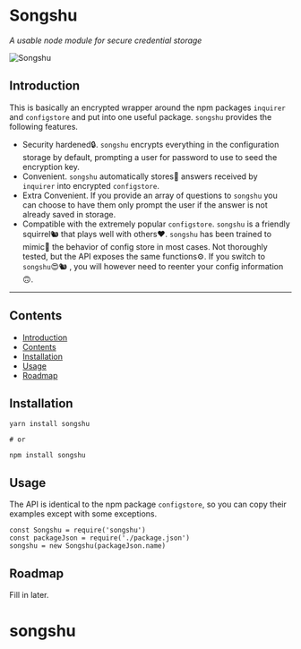 # Songshu

_A usable node module for secure credential storage_

![Songshu](https://raw.githubusercontent.com/mithrayls/songshu/master/squirrel_small.png)

## Introduction

This is basically an encrypted wrapper around the npm packages `inquirer` and `configstore` and put into one useful package. `songshu` provides the following features.

-   Security hardened🔒. `songshu` encrypts everything in the configuration storage by default, prompting a user for password to use to seed the encryption key.
-   Convenient. `songshu` automatically stores🌰 answers received by `inquirer` into encrypted `configstore`.
-   Extra Convenient. If you provide an array of questions to `songshu` you can choose to have them only prompt the user if the answer is not already saved in storage.
-   Compatible with the extremely popular `configstore`. `songshu` is a friendly squirrel🐿️ that plays well with others❤️. `songshu` has been trained to mimic🦜 the behavior of config store in most cases. Not thoroughly tested, but the API exposes the same functions⚙️. If you switch to `songshu`😍🐿️ , you will however need to reenter your config information🙃.

---

## Contents

-   [Introduction](#introduction)
-   [Contents](#contents)
-   [Installation](#installation)
-   [Usage](#usage)
-   [Roadmap](#roadmap)

## Installation

```shell
yarn install songshu

# or

npm install songshu
```

## Usage

The API is identical to the npm package `configstore`, so you can copy their examples except with some exceptions.

```
const Songshu = require('songshu')
const packageJson = require('./package.json')
songshu = new Songshu(packageJson.name)
```

## Roadmap

Fill in later.

# songshu
